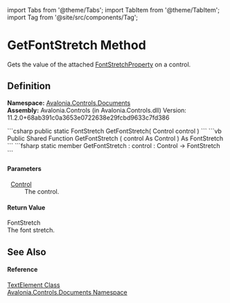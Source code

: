 import Tabs from '@theme/Tabs'; 
import TabItem from '@theme/TabItem'; 
import Tag from '@site/src/components/Tag'; 

# GetFontStretch Method


Gets the value of the attached <a href="F_Avalonia_Controls_Documents_TextElement_FontStretchProperty">FontStretchProperty</a> on a control.



## Definition
**Namespace:** <a href="N_Avalonia_Controls_Documents">Avalonia.Controls.Documents</a>  
**Assembly:** Avalonia.Controls (in Avalonia.Controls.dll) Version: 11.2.0+68ab391c0a3653e0722638e29fcbd9633c7fd386

<Tabs groupId="api-code-preview">
<TabItem value="csharp" label="C#">
```csharp
public static FontStretch GetFontStretch(
	Control control
)
```
</TabItem>
<TabItem value="vb" label="VB">
```vb
Public Shared Function GetFontStretch ( 
	control As Control
) As FontStretch
```
</TabItem>
<TabItem value="fsharp" label="F#">
```fsharp
static member GetFontStretch : 
        control : Control -> FontStretch 
```
</TabItem>
</Tabs>



#### Parameters
<dl><dt>  <a href="T_Avalonia_Controls_Control">Control</a></dt><dd>The control.</dd></dl>

#### Return Value
FontStretch  
The font stretch.

## See Also


#### Reference
<a href="T_Avalonia_Controls_Documents_TextElement">TextElement Class</a>  
<a href="N_Avalonia_Controls_Documents">Avalonia.Controls.Documents Namespace</a>  
